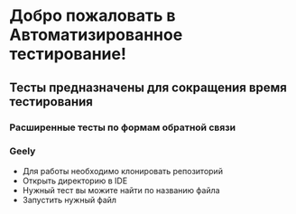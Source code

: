 # Добро пожаловать в Автоматизированное тестирование!
## Тесты предназначены для сокращения время тестирования
### Расширенные тесты по формам обратной связи
### Geely
- Для работы необходимо клонировать репозиторий
- Открыть директорию в IDE
- Нужный тест вы можите найти по названию файла
- Запустить нужный файл

